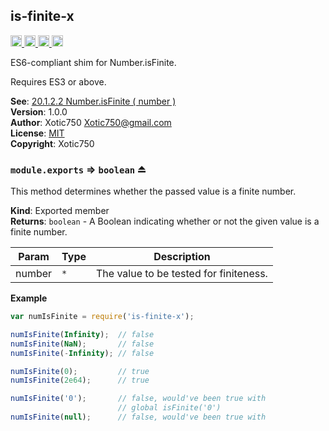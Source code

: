 <a name="module_is-finite-x"></a>

## is-finite-x
<a href="https://travis-ci.org/Xotic750/is-finite-x"
title="Travis status">
<img
src="https://travis-ci.org/Xotic750/is-finite-x.svg?branch=master"
alt="Travis status" height="18">
</a>
<a href="https://david-dm.org/Xotic750/is-finite-x"
title="Dependency status">
<img src="https://david-dm.org/Xotic750/is-finite-x.svg"
alt="Dependency status" height="18"/>
</a>
<a
href="https://david-dm.org/Xotic750/is-finite-x#info=devDependencies"
title="devDependency status">
<img src="https://david-dm.org/Xotic750/is-finite-x/dev-status.svg"
alt="devDependency status" height="18"/>
</a>
<a href="https://badge.fury.io/js/is-finite-x" title="npm version">
<img src="https://badge.fury.io/js/is-finite-x.svg"
alt="npm version" height="18">
</a>

ES6-compliant shim for Number.isFinite.

Requires ES3 or above.

**See**: [20.1.2.2 Number.isFinite ( number )](http://www.ecma-international.org/ecma-262/6.0/#sec-number.isfinite)  
**Version**: 1.0.0  
**Author**: Xotic750 <Xotic750@gmail.com>  
**License**: [MIT](&lt;https://opensource.org/licenses/MIT&gt;)  
**Copyright**: Xotic750  
<a name="exp_module_is-finite-x--module.exports"></a>

### `module.exports` ⇒ <code>boolean</code> ⏏
This method determines whether the passed value is a finite number.

**Kind**: Exported member  
**Returns**: <code>boolean</code> - A Boolean indicating whether or not the given value is a finite number.  

| Param | Type | Description |
| --- | --- | --- |
| number | <code>\*</code> | The value to be tested for finiteness. |

**Example**  
```js
var numIsFinite = require('is-finite-x');

numIsFinite(Infinity);  // false
numIsFinite(NaN);       // false
numIsFinite(-Infinity); // false

numIsFinite(0);         // true
numIsFinite(2e64);      // true

numIsFinite('0');       // false, would've been true with
                        // global isFinite('0')
numIsFinite(null);      // false, would've been true with
```
